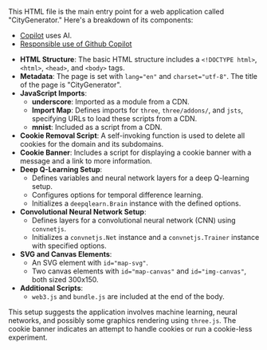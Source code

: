 This HTML file is the main entry point for a web application called "CityGenerator." Here's a breakdown of its components:

* [Copilot](https://docs.github.com/en/copilot) uses AI.
* [Responsible use of Github Copilot](https://docs.github.com/en/copilot/responsible-use-of-github-copilot-features/responsible-use-of-github-copilot-chat-in-your-ide)


- **HTML Structure**: The basic HTML structure includes a `<!DOCTYPE html>`, `<html>`, `<head>`, and `<body>` tags.
- **Metadata**: The page is set with `lang="en"` and `charset="utf-8"`. The title of the page is "CityGenerator".
- **JavaScript Imports**:
  - **underscore**: Imported as a module from a CDN.
  - **Import Map**: Defines imports for `three`, `three/addons/`, and `jsts`, specifying URLs to load these scripts from a CDN.
  - **mnist**: Included as a script from a CDN.
- **Cookie Removal Script**: A self-invoking function is used to delete all cookies for the domain and its subdomains.
- **Cookie Banner**: Includes a script for displaying a cookie banner with a message and a link to more information.
- **Deep Q-Learning Setup**:
  - Defines variables and neural network layers for a deep Q-learning setup.
  - Configures options for temporal difference learning.
  - Initializes a `deepqlearn.Brain` instance with the defined options.
- **Convolutional Neural Network Setup**:
  - Defines layers for a convolutional neural network (CNN) using `convnetjs`.
  - Initializes a `convnetjs.Net` instance and a `convnetjs.Trainer` instance with specified options.
- **SVG and Canvas Elements**: 
  - An SVG element with `id="map-svg"`.
  - Two canvas elements with `id="map-canvas"` and `id="img-canvas"`, both sized 300x150.
- **Additional Scripts**: 
  - `web3.js` and `bundle.js` are included at the end of the body.

This setup suggests the application involves machine learning, neural networks, and possibly some graphics rendering using `three.js`. The cookie banner indicates an attempt to handle cookies or run a cookie-less experiment.
